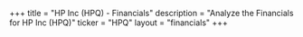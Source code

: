 +++
title = "HP Inc (HPQ) - Financials"
description = "Analyze the Financials for HP Inc (HPQ)"
ticker = "HPQ"
layout = "financials"
+++

